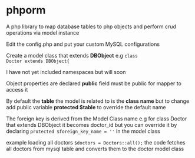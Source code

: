 # phporm
A php library to map database tables to php objects and perform crud operations via model instance 

Edit the config.php and put your custom MySQL configurations

Create a model class that extends <b>DBObject</b>
e.g <code>class Doctor extends DBObject{</code>

I have not yet included namespaces but will soon

Object </b>properties</b> are declared <b>public</b> field must be public for mapper to access it

By default the <b>table</b> the model is related to is the <b>class name</b> but to change 
add public variable <b>protected $table</b> to override the default name 

The foreign key is derived from the Model Class name e.g for class Doctor that extends DBObject it becomes doctor_id
but you can override it by declaring <code>protected $foreign_key_name = ''</code> in the model class

example loading all doctors
<code>$doctors = Doctors::all();</code>
the code fetches all doctors from mysql table and converts them to the doctor model class
